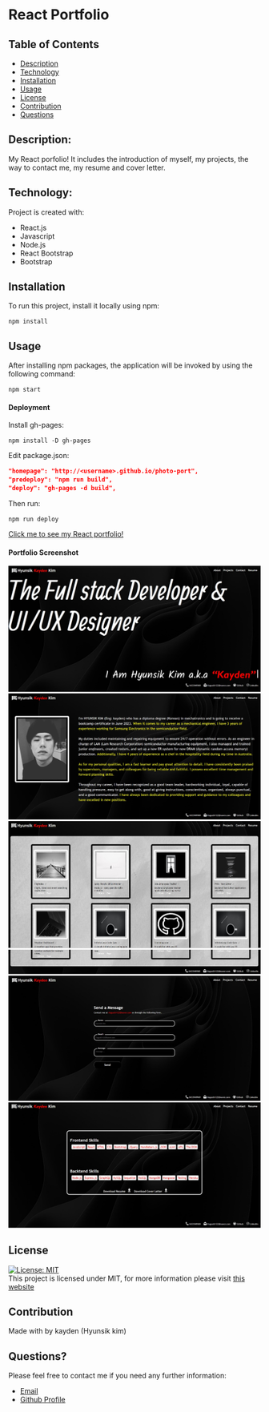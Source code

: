 # React Portfolio

## Table of Contents

- [Description](#description)
- [Technology](#Technology)
- [Installation](#installation)
- [Usage](#usage)
- [License](#license)
- [Contribution](#contribution)
- [Questions](#questions)

## Description:

My React porfolio! It includes the introduction of myself, my projects, the way to contact me, my resume and cover letter.

## Technology:

Project is created with:

- React.js
- Javascript
- Node.js
- React Bootstrap
- Bootstrap

## Installation

To run this project, install it locally using npm:

```
npm install
```

## Usage

After installing npm packages, the application will be invoked by using the following command:

```
npm start
```

#### Deployment

Install gh-pages:

```
npm install -D gh-pages
```

Edit package.json:

```json
"homepage": "http://<username>.github.io/photo-port",
"predeploy": "npm run build",
"deploy": "gh-pages -d build",
```

Then run:

```
npm run deploy
```

[Click me to see my React portfolio!](https://kayden-hyunsikkim.github.io/React-Portfolio/)

#### Portfolio Screenshot

![Screenshot](./src/components/assets/home.jpg)
![Screenshot](./src/components/assets/about.jpg)
![Screenshot](./src/components/assets/project-top.jpg)
![Screenshot](./src/components/assets/project-bottom.jpg)
![Screenshot](./src/components/assets/contact.jpg)
![Screenshot](./src/components/assets/resumepage.jpg)

## License

[![License: MIT](https://img.shields.io/badge/License-MIT-yellow.svg)](https://opensource.org/licenses/MIT) <br>
This project is licensed under MIT, for more information please visit [this website](https://opensource.org/licenses/MIT)

## Contribution

Made with  by kayden (Hyunsik kim)

## Questions?

Please feel free to contact me if you need any further information:

- [Email](mailto:rlagustlr122@naver.com)
- [Github Profile](https://github.com/kayden-hyunsikkim)

